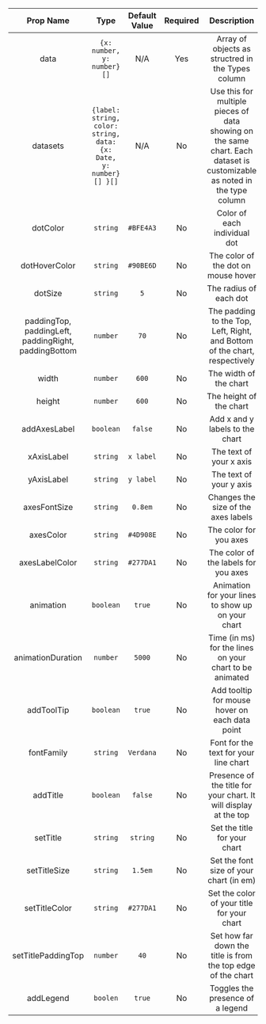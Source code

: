 |                               Prop Name                                |                               Type                                | Default Value | Required |                                                       Description                                                        |
| :--------------------------------------------------------------------: | :---------------------------------------------------------------: | :-----------: | :------: | :----------------------------------------------------------------------------------------------------------------------: |
|                                  data                                  |                    `{x: number, y: number}[]`                     |      N/A      |   Yes    |                                    Array of objects as structred in the Types column                                     |
|                                datasets                                | `{label: string, color: string, data: {x: Date, y: number}[] }[]` |      N/A      |    No    | Use this for multiple pieces of data showing on the same chart. Each dataset is customizable as noted in the type column |
|                                dotColor                                |                             `string`                              |   `#BFE4A3`   |    No    |                                               Color of each individual dot                                               |
|                             dotHoverColor                              |                             `string`                              |   `#90BE6D`   |    No    |                                           The color of the dot on mouse hover                                            |
|                                dotSize                                 |                             `string`                              |      `5`      |    No    |                                                  The radius of each dot                                                  |
| paddingTop, </br> paddingLeft, </br> paddingRight, </br> paddingBottom |                             `number`                              |     `70`      |    No    |                        The padding to the Top, Left, Right, and Bottom of the chart, respectively                        |
|                                 width                                  |                             `number`                              |     `600`     |    No    |                                                  The width of the chart                                                  |
|                                 height                                 |                             `number`                              |     `600`     |    No    |                                                 The height of the chart                                                  |
|                              addAxesLabel                              |                             `boolean`                             |    `false`    |    No    |                                             Add x and y labels to the chart                                              |
|                               xAxisLabel                               |                             `string`                              |   `x label`   |    No    |                                                 The text of your x axis                                                  |
|                               yAxisLabel                               |                             `string`                              |   `y label`   |    No    |                                                 The text of your y axis                                                  |
|                              axesFontSize                              |                             `string`                              |    `0.8em`    |    No    |                                           Changes the size of the axes labels                                            |
|                               axesColor                                |                             `string`                              |   `#4D908E`   |    No    |                                                  The color for you axes                                                  |
|                             axesLabelColor                             |                             `string`                              |   `#277DA1`   |    No    |                                           The color of the labels for you axes                                           |
|                               animation                                |                             `boolean`                             |    `true`     |    No    |                                    Animation for your lines to show up on your chart                                     |
|                           animationDuration                            |                             `number`                              |    `5000`     |    No    |                                 Time (in ms) for the lines on your chart to be animated                                  |
|                               addToolTip                               |                             `boolean`                             |    `true`     |    No    |                                      Add tooltip for mouse hover on each data point                                      |
|                               fontFamily                               |                             `string`                              |   `Verdana`   |    No    |                                          Font for the text for your line chart                                           |
|                                addTitle                                |                             `boolean`                             |    `false`    |    No    |                             Presence of the title for your chart. It will display at the top                             |
|                                setTitle                                |                             `string`                              |   `string`    |    No    |                                               Set the title for your chart                                               |
|                              setTitleSize                              |                             `string`                              |    `1.5em`    |    No    |                                         Set the font size of your chart (in em)                                          |
|                             setTitleColor                              |                             `string`                              |   `#277DA1`   |    No    |                                        Set the color of your title for your chart                                        |
|                           setTitlePaddingTop                           |                             `number`                              |     `40`      |    No    |                               Set how far down the title is from the top edge of the chart                               |
|                               addLegend                                |                             `boolen`                              |    `true`     |    No    |                                             Toggles the presence of a legend                                             |
